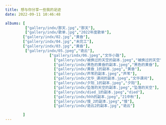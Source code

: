```yaml
---
title: 想与你分享一些我的足迹
date: 2022-09-11 10:46:48

albums: [
         ["gallery/indx/那天.jpg","那天"],
         ["gallery/indx/歌单.jpg","2022年度歌单"],
        ["gallery/indx/02.jpg","黄昏"],
        ["gallery/indx/04.jpg","未完工"],
        ["gallery/indx/03.jpg","黄昏"],
         ["gallery/indx/05.jpeg","诡云"],
                    ["gallery/indx/06.jpeg","文华小路"],
                      ["gallery/indx/被换过的天空的副本.jpeg","被换过的天空"],
                      ["gallery/indx/黑色的黄昏的副本.jpeg","黑色的黄昏"],
                      ["gallery/indx/黄昏_1的副本.jpeg","黄昏"],
                      ["gallery/indx/芦苇的副本.jpeg","芦苇"],
                      ["gallery/indx/文华_课间的副本.jpeg","文华课间"],
                      ["gallery/indx/夕阳_1的副本.jpeg","夕阳"],
                      ["gallery/indx/坠落的天空的副本.jpeg","坠落的天空"],
                      ["gallery/indx/died_1的副本.jpeg","died"],
                      ["gallery/indx/hhh的副本.jpeg","21中秋"],
                      ["gallery/indx/慢_2的副本.jpeg","慢"],
                      ["gallery/indx/诡云2的副本.jpg","诡云"]

        ]
---
```


